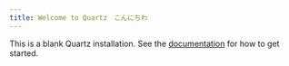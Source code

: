 ```yaml
---
title: Welcome to Quartz　こんにちわ
---
```


This is a blank Quartz installation.
See the [documentation](https://quartz.jzhao.xyz) for how to get started.
